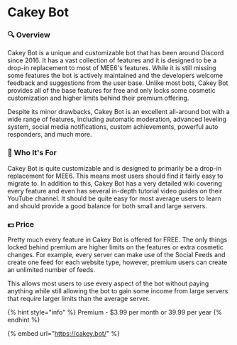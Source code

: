 # Cakey Bot

### 🔍 Overview

Cakey Bot is a unique and customizable bot that has been around Discord since 2016. It has a vast collection of features and it is designed to be a drop-in replacement to most of MEE6's features. While it is still missing some features the bot is actively maintained and the developers welcome feedback and suggestions from the user base.
Unlike most bots, Cakey Bot provides all of the base features for free and only locks some cosmetic customization and higher limits behind their premium offering.

Despite its minor drawbacks, Cakey Bot is an excellent all-around bot with a wide range of features, including automatic moderation, advanced leveling system, social media notifications, custom achievements, powerful auto responders, and much more.

### 🤔 Who It's For

Cakey Bot is quite customizable and is designed to primarily be a drop-in replacement for MEE6. This means most users should find it fairly easy to migrate to. In addition to this, Cakey Bot has a very detailed wiki covering every feature and even has several in-depth tutorial video guides on their YouTube channel.
It should be quite easy for most average users to learn and should provide a good balance for both small and large servers.

### 💵 Price

Pretty much every feature in Cakey Bot is offered for FREE. The only things locked behind premium are higher limits on the features or extra cosmetic changes. For example, every server can make use of the Social Feeds and create one feed for each website type, however, premium users can create an unlimited number of feeds.

This allows most users to use every aspect of the bot without paying anything while still allowing the bot to gain some income from large servers that require larger limits than the average server.

{% hint style="info" %}
Premium - $3.99 per month or 39.99 per year
{% endhint %}

{% embed url="https://cakey.bot/" %}
